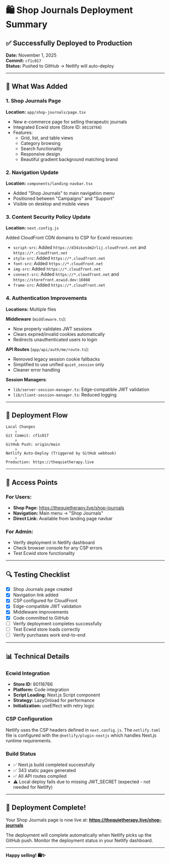 # 🛍️ Shop Journals Deployment Summary

## ✅ Successfully Deployed to Production

**Date:** November 1, 2025  
**Commit:** `cf1c017`  
**Status:** Pushed to GitHub → Netlify will auto-deploy

---

## 🎯 What Was Added

### 1. Shop Journals Page
**Location:** `app/shop-journals/page.tsx`

- New e-commerce page for selling therapeutic journals
- Integrated Ecwid store (Store ID: `80118766`)
- Features:
  - Grid, list, and table views
  - Category browsing
  - Search functionality
  - Responsive design
  - Beautiful gradient background matching brand

### 2. Navigation Update
**Location:** `components/landing-navbar.tsx`

- Added "Shop Journals" to main navigation menu
- Positioned between "Campaigns" and "Support"
- Visible on desktop and mobile views

### 3. Content Security Policy Update
**Location:** `next.config.js`

Added CloudFront CDN domains to CSP for Ecwid resources:
- `script-src`: Added `https://d34ikvsdm2rlij.cloudfront.net` and `https://*.cloudfront.net`
- `style-src`: Added `https://*.cloudfront.net`
- `font-src`: Added `https://*.cloudfront.net`
- `img-src`: Added `https://*.cloudfront.net`
- `connect-src`: Added `https://*.cloudfront.net` and `https://storefront.ecwid.dev:16088`
- `frame-src`: Added `https://*.cloudfront.net`

### 4. Authentication Improvements
**Locations:** Multiple files

**Middleware** (`middleware.ts`):
- Now properly validates JWT sessions
- Clears expired/invalid cookies automatically
- Redirects unauthenticated users to login

**API Routes** (`app/api/auth/me/route.ts`):
- Removed legacy session cookie fallbacks
- Simplified to use unified `quiet_session` only
- Cleaner error handling

**Session Managers**:
- `lib/server-session-manager.ts`: Edge-compatible JWT validation
- `lib/client-session-manager.ts`: Reduced logging

---

## 🚀 Deployment Flow

```
Local Changes
    ↓
Git Commit: cf1c017
    ↓
GitHub Push: origin/main
    ↓
Netlify Auto-Deploy (Triggered by GitHub webhook)
    ↓
Production: https://thequietherapy.live
```

---

## 📍 Access Points

### For Users:
- **Shop Page:** https://thequietherapy.live/shop-journals
- **Navigation:** Main menu → "Shop Journals"
- **Direct Link:** Available from landing page navbar

### For Admin:
- Verify deployment in Netlify dashboard
- Check browser console for any CSP errors
- Test Ecwid store functionality

---

## 🔍 Testing Checklist

- [x] Shop Journals page created
- [x] Navigation link added
- [x] CSP configured for CloudFront
- [x] Edge-compatible JWT validation
- [x] Middleware improvements
- [x] Code committed to GitHub
- [ ] Verify deployment completes successfully
- [ ] Test Ecwid store loads correctly
- [ ] Verify purchases work end-to-end

---

## 📊 Technical Details

### Ecwid Integration
- **Store ID:** 80118766
- **Platform:** Code integration
- **Script Loading:** Next.js Script component
- **Strategy:** LazyOnload for performance
- **Initialization:** useEffect with retry logic

### CSP Configuration
Netlify uses the CSP headers defined in `next.config.js`. The `netlify.toml` file is configured with the `@netlify/plugin-nextjs` which handles Next.js runtime requirements.

### Build Status
- ✅ Next.js build completed successfully
- ✅ 343 static pages generated
- ✅ All API routes compiled
- ⚠️ Local deploy fails due to missing JWT_SECRET (expected - not needed for Netlify)

---

## 🎊 Deployment Complete!

Your Shop Journals page is now live at: **https://thequietherapy.live/shop-journals**

The deployment will complete automatically when Netlify picks up the GitHub push. Monitor the deployment status in your Netlify dashboard.

---

**Happy selling! 🛍️✨**

